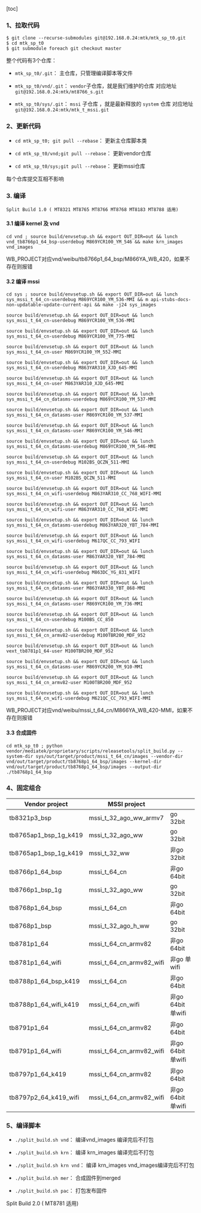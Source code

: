 [toc]

### 1、拉取代码

```shell
$ git clone --recurse-submodules git@192.168.0.24:mtk/mtk_sp_t0.git
$ cd mtk_sp_t0
$ git submodule foreach git checkout master
```

整个代码有3个仓库：

+ `mtk_sp_t0/.git`： 主仓库，只管理编译脚本等⽂件

+ `mtk_sp_t0/vnd/.git`： `vendor`⼦仓库，就是我们维护的仓库 对应地址
  `git@192.168.0.24:mtk/mt8766_s.git`

+ `mtk_sp_t0/sys/.git`： `mssi` ⼦仓库 ，就是最新释放的 `system` 仓库 对应地址
  `git@192.168.0.24:mtk/mtk_t_mssi.git`

### 2、更新代码
+ `cd mtk_sp_t0; git pull --rebase`： 更新主仓库脚本类

+ `cd mtk_sp_t0/vnd;git pull --rebase`： 更新vendor仓库

+ `cd mtk_sp_t0/sys;git pull --rebase`： 更新mssi仓库

每个仓库提交互相不影响

### 3. 编译

```
Split Build 1.0 ( MT8321 MT8765 MT8766 MT8768 MT8183 MT8788 适⽤)
```

#### 3.1 编译 kernel 及 vnd

```shell
cd vnd ; source build/envsetup.sh && export OUT_DIR=out && lunch vnd_tb8766p1_64_bsp-userdebug M869YCR100_YM_546 && make krn_images vnd_images
```

WB_PROJECT对应vnd/weibu/tb8766p1_64_bsp/M866YA_WB_420，如果不存在则报错

#### 3.2 编译 mssi

```shell
cd sys ; source build/envsetup.sh && export OUT_DIR=out && lunch sys_mssi_t_64_cn-userdebug M869YCR100_YM_536-MMI && m api-stubs-docs-non-updatable-update-current-api && make -j24 sys_images
```

```shell
source build/envsetup.sh && export OUT_DIR=out && lunch sys_mssi_t_64_cn-userdebug M869YCR100_YM_536-MMI

source build/envsetup.sh && export OUT_DIR=out && lunch sys_mssi_t_64_cn-userdebug M869YCR100_YM_775-MMI

source build/envsetup.sh && export OUT_DIR=out && lunch sys_mssi_t_64_cn-user M869YCR100_YM_552-MMI

source build/envsetup.sh && export OUT_DIR=out && lunch sys_mssi_t_64_cn-userdebug M863YAR310_XJD_645-MMI

source build/envsetup.sh && export OUT_DIR=out && lunch sys_mssi_t_64_cn-user M863YAR310_XJD_645-MMI

source build/envsetup.sh && export OUT_DIR=out && lunch sys_mssi_t_64_cn_datasms-userdebug M869YCR100_YM_537-MMI

source build/envsetup.sh && export OUT_DIR=out && lunch sys_mssi_t_64_cn_datasms-user M869YCR100_YM_537-MMI

source build/envsetup.sh && export OUT_DIR=out && lunch sys_mssi_t_64_cn_datasms-user M869YCR100_YM_546-MMI

source build/envsetup.sh && export OUT_DIR=out && lunch sys_mssi_t_64_cn_datasms-userdebug M869YCR100_YM_546-MMI

source build/envsetup.sh && export OUT_DIR=out && lunch sys_mssi_t_64_cn-userdebug M102BS_QCZN_511-MMI

source build/envsetup.sh && export OUT_DIR=out && lunch sys_mssi_t_64_cn-user M102BS_QCZN_511-MMI

source build/envsetup.sh && export OUT_DIR=out && lunch sys_mssi_t_64_cn_wifi-userdebug M863YAR310_CC_768_WIFI-MMI

source build/envsetup.sh && export OUT_DIR=out && lunch sys_mssi_t_64_cn_wifi-user M863YAR310_CC_768_WIFI-MMI

source build/envsetup.sh && export OUT_DIR=out && lunch sys_mssi_t_64_cn_datasms-userdebug M863YAR320_YBT_784-MMI

source build/envsetup.sh && export OUT_DIR=out && lunch sys_mssi_t_64_cn_wifi-userdebug M617QC_CC_793_WIFI

source build/envsetup.sh && export OUT_DIR=out && lunch sys_mssi_t_64_cn_datasms-user M863YAR320_YBT_784-MMI

source build/envsetup.sh && export OUT_DIR=out && lunch sys_mssi_t_64_cn_wifi-userdebug M863DC_YG_831_WIFI

source build/envsetup.sh && export OUT_DIR=out && lunch sys_mssi_t_64_cn_datasms-user M863YAR330_YBT_868-MMI

source build/envsetup.sh && export OUT_DIR=out && lunch sys_mssi_t_64_cn_datasms-user M869YCR100_YM_736-MMI

source build/envsetup.sh && export OUT_DIR=out && lunch sys_mssi_t_64_cn-userdebug M100BS_CC_850

source build/envsetup.sh && export OUT_DIR=out && lunch sys_mssi_t_64_cn_armv82-userdebug M100TBR200_MDF_952

source build/envsetup.sh && export OUT_DIR=out && lunch vext_tb8781p1_64-user M100TBR200_MDF_952

source build/envsetup.sh && export OUT_DIR=out && lunch sys_mssi_t_64_cn_datasms-user M869YCR200_YM_910-MMI

source build/envsetup.sh && export OUT_DIR=out && lunch sys_mssi_t_64_cn_armv82-user M100TBR200_MDF_952

source build/envsetup.sh && export OUT_DIR=out && lunch sys_mssi_t_64_cn_wifi-userdebug M621QC_CC_793_WIFI-MMI
```



WB_PROJECT对应vnd/weibu/mssi_t_64_cn/M866YA_WB_420-MMI，如果不存在则报错

#### 3.3 合成固件

```shell
cd mtk_sp_t0 ; python vendor/mediatek/proprietary/scripts/releasetools/split_build.py --system-dir sys/out/target/product/mssi_t_64_cn/images --vendor-dir vnd/out/target/product/tb8768p1_64_bsp/images --kernel-dir vnd/out/target/product/tb8768p1_64_bsp/images --output-dir ./tb8768p1_64_bsp
```

### 4、固定组合

| Vendor project        | MSSI project             |                   |
| --------------------- | ------------------------ | ----------------- |
| tb8321p3_bsp          | mssi_t_32_ago_ww_armv7   | go 32bit          |
| tb8765ap1_bsp_1g_k419 | mssi_t_32_ago_ww         | go 32bit          |
| tb8765ap1_bsp_1g_k419 | mssi_t_32_ww             | ⾮go 32bit        |
| tb8766p1_64_bsp       | mssi_t_64_cn             | ⾮go 64bit        |
| tb8766p1_bsp_1g       | mssi_t_32_ago_ww         | go 32bit          |
| tb8768p1_64_bsp       | mssi_t_64_cn             | ⾮go 64bit        |
| tb8768p1_bsp          | mssi_t_32_ago_h_ww       | go 32bit          |
| tb8781p1_64           | mssi_t_64_cn_armv82      | ⾮go 64bit        |
| tb8781p1_64_wifi      | mssi_t_64_cn_armv82_wifi | ⾮go 单wifi       |
| tb8788p1_64_bsp_k419  | mssi_t_64_cn             | ⾮go 64bit        |
| tb8788p1_64_wifi_k419 | mssi_t_64_cn_wifi        | ⾮go 64bit 单wifi |
| tb8791p1_64           | mssi_t_64_cn_armv82      | ⾮go 64bit        |
| tb8791p1_64_wifi      | mssi_t_64_cn_armv82_wifi | ⾮go 64bit 单wifi |
| tb8797p1_64_k419      | mssi_t_64_cn_armv82      | ⾮go 64bit        |
| tb8797p2_64_k419_wifi | mssi_t_64_cn_armv82_wifi | ⾮go 64bit 单wifi |

### 5、编译脚本
+ `./split_build.sh vnd`： 编译vnd_images 编译完后不打包

+ `./split_build.sh krn`： 编译 krn_images 编译完后不打包

+ `./split_build.sh krn vnd`： 编译 krn_images vnd_images编译完后不打包

+ `./split_build.sh mer`： 合成固件到merged

+ `./split_build.sh pac`： 打包发布固件

Split Build 2.0 ( MT8781 适⽤)